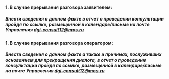 #### 1. В случае прерывания разговора заявителем:
##### Внести сведения о данном факте в отчет о проведении консультации пройдя по ссылке, размещенной в календаре/письме на почте Управления dgi-consult12@mos.ru
#### 1. В случае прерывания разговора оператором:
##### Внести сведения о данном факте а также и причинах, послуживших основанием для прекращения диалога, в отчет о проведении консультации пройдя по ссылке, размещенной в календаре/письме на почте Управления dgi-consult12@mos.ru
